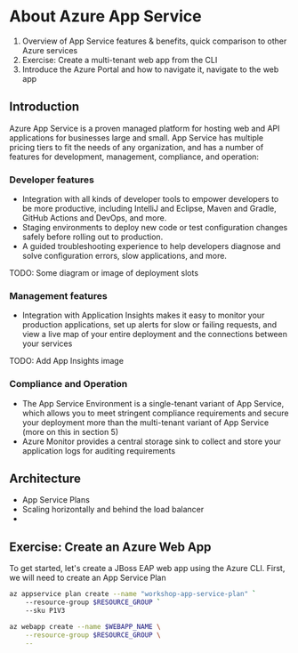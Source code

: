 # About Azure App Service

1. Overview of App Service features & benefits, quick comparison to other Azure services
2. Exercise: Create a multi-tenant web app from the CLI
3. Introduce the Azure Portal and how to navigate it, navigate to the web app

## Introduction

Azure App Service is a proven managed platform for hosting web and API applications for businesses large and small. App Service has multiple pricing tiers to fit the needs of any organization, and has a number of features for development, management, compliance, and operation:

### Developer features

- Integration with all kinds of developer tools to empower developers to be more productive, including IntelliJ and Eclipse, Maven and Gradle, GitHub Actions and DevOps, and more.
- Staging environments to deploy new code or test configuration changes safely before rolling out to production.
- A guided troubleshooting experience to help developers diagnose and solve configuration errors, slow applications, and more.

TODO: Some diagram or image of deployment slots

### Management features

- Integration with Application Insights makes it easy to monitor your production applications, set up alerts for slow or failing requests, and view a live map of your entire deployment and the connections between your services

TODO: Add App Insights image

### Compliance and Operation

- The App Service Environment is a single-tenant variant of App Service, which allows you to meet stringent compliance requirements and secure your deployment more than the multi-tenant variant of App Service (more on this in section 5)
- Azure Monitor provides a central storage sink to collect and store your application logs for auditing requirements

## Architecture

- App Service Plans
- Scaling horizontally and behind the load balancer
- 

## Exercise: Create an Azure Web App

To get started, let's create a JBoss EAP web app using the Azure CLI. First, we will need to create an App Service Plan

```bash
az appservice plan create --name "workshop-app-service-plan" `
    --resource-group $RESOURCE_GROUP `
    --sku P1V3
```

```bash
az webapp create --name $WEBAPP_NAME \
    --resource-group $RESOURCE_GROUP \
    --
```
